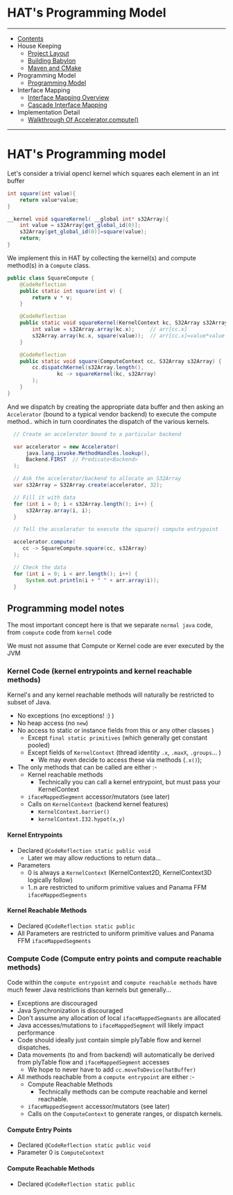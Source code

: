 
# HAT's Programming Model
----

* [Contents](hat-00.md)
* House Keeping
    * [Project Layout](hat-01-01-project-layout.md)
    * [Building Babylon](hat-01-02-building-babylon.md)
    * [Maven and CMake](hat-01-03-maven-cmake.md)
* Programming Model
    * [Programming Model](hat-03-programming-model.md)
* Interface Mapping
    * [Interface Mapping Overview](hat-04-01-interface-mapping.md)
    * [Cascade Interface Mapping](hat-04-02-cascade-interface-mapping.md)
* Implementation Detail
    * [Walkthrough Of Accelerator.compute()](hat-accelerator-compute.md)

---

#  HAT's Programming model

Let's consider a trivial opencl kernel which squares each element in an int buffer

```java
int square(int value){
    return value*value;
}

__kernel void squareKernel( __global int* s32Array){
    int value = s32Array[get_global_id(0)];
    s32Array[get_global_id(0)]=square(value);
    return;
}

```

We implement this in HAT by collecting the kernel(s) and compute method(s) in a `Compute` class.

```java
public class SquareCompute {
    @CodeReflection
    public static int square(int v) {
        return v * v;
    }

    @CodeReflection
    public static void squareKernel(KernelContext kc, S32Array s32Array) {
        int value = s32Array.array(kc.x);     // arr[cc.x]
        s32Array.array(kc.x, square(value));  // arr[cc.x]=value*value
    }

    @CodeReflection
    public static void square(ComputeContext cc, S32Array s32Array) {
        cc.dispatchKernel(s32Array.length(),
                kc -> squareKernel(kc, s32Array)
        );
    }
}
```
And we dispatch by creating the appropriate data buffer and then asking an `Accelerator` (bound to a typical vendor backend) to execute the compute method.. which in turn coordinates the dispatch of the various kernels.

```java
  // Create an accelerator bound to a particular backend

  var accelerator = new Accelerator(
      java.lang.invoke.MethodHandles.lookup(),
      Backend.FIRST  // Predicate<Backend>
  );

  // Ask the accelerator/backend to allocate an S32Array
  var s32Array = S32Array.create(accelerator, 32);

  // Fill it with data
  for (int i = 0; i < s32Array.length(); i++) {
      s32Array.array(i, i);
  }

  // Tell the accelerator to execute the square() compute entrypoint

  accelerator.compute(
     cc -> SquareCompute.square(cc, s32Array)
  );

  // Check the data
  for (int i = 0; i < arr.length(); i++) {
      System.out.println(i + " " + arr.array(i));
  }
```

## Programming model notes

The most important concept here is that we separate `normal java` code,
from `compute` code from `kernel` code

We must not assume that Compute or Kernel code are ever executed by the JVM

### Kernel Code (kernel entrypoints and kernel reachable methods)
Kernel's and any kernel reachable methods will naturally be restricted to subset of Java.

* No exceptions (no exceptions! :) )
* No heap access (no `new`)
* No access to static or instance fields from this or any other classes )
    * Except `final static primitives` (which generally get constant pooled)
    * Except fields of `KernelContext` (thread identity `.x`, `.maxX`, `.groups`... )
        - We may even decide to access these via methods (`.x()`);
* The only methods that can be called are either :-
   * Kernel reachable methods
      - Technically you can call a kernel entrypoint, but must pass your KernelContext
   * `ifaceMappedSegment` accessor/mutators (see later)
   * Calls on `KernelContext` (backend kernel features)
     - `KernelContext.barrier()`
     - `kernelContext.I32.hypot(x,y)`
#### Kernel Entrypoints
* Declared `@CodeReflection static public void`
    * Later we may allow reductions to return data...
* Parameters
    * 0 is always a `KernelContext` (KernelContext2D, KernelContext3D logically follow)
    * 1..n are restricted to uniform primitive values and Panama FFM `ifaceMappedSegments`

#### Kernel Reachable Methods
* Declared `@CodeReflection static public`
* All Parameters are restricted to uniform primitive values and Panama FFM `ifaceMappedSegments`

### Compute Code (Compute entry points and compute reachable methods)
Code within the `compute entrypoint` and `compute reachable
methods` have much fewer Java restrictions than kernels but generally...

* Exceptions are discouraged
* Java Synchronization is discouraged
* Don't assume any allocation of local `ifaceMappedSegmants` are allocated
* Java accesses/mutations to `ifaceMappedSegment` will likely impact performance
* Code should ideally just contain simple plyTable flow and kernel dispatches.
* Data movements (to and from backend) will automatically be derived from plyTable flow and `ifaceMappedSegment` accesses
   - We hope to never have to add `cc.moveToDevice(hatBuffer)`
* All methods reachable from a `compute entrypoint` are either :-
  * Compute Reachable Methods
      - Technically methods can be compute reachable and kernel reachable.
  * `ifaceMappedSegment` accessor/mutators (see later)
  * Calls on the `ComputeContext` to generate ranges, or dispatch kernels.

#### Compute Entry Points
* Declared `@CodeReflection static public void`
* Parameter 0 is `ComputeContext`


#### Compute Reachable Methods
* Declared `@CodeReflection static public `
